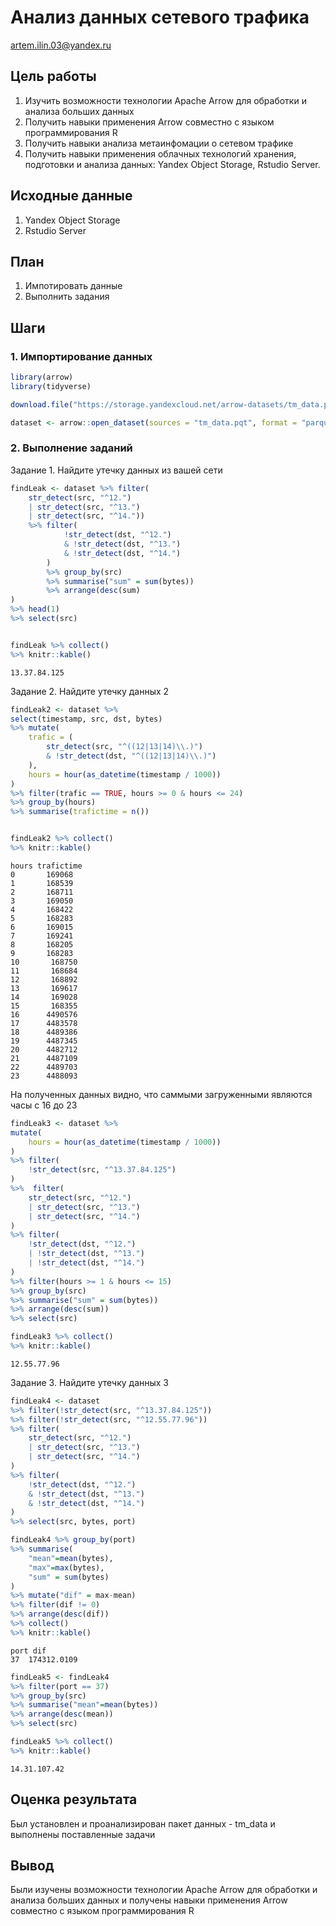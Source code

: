 # Анализ данных сетевого трафика
artem.ilin.03@yandex.ru

## Цель работы
1. Изучить возможности технологии Apache Arrow для обработки и анализа больших данных
2. Получить навыки применения Arrow совместно с языком программирования R
3. Получить навыки анализа метаинфомации о сетевом трафике
4. Получить навыки применения облачных технологий хранения, подготовки и анализа данных: Yandex Object Storage, Rstudio Server.

## Исходные данные

1. Yandex Object Storage
2. Rstudio Server

## План

1. Импотировать данные
2. Выполнить задания 


## Шаги

### 1. Импортирование данных

```r 
library(arrow)
library(tidyverse)

download.file("https://storage.yandexcloud.net/arrow-datasets/tm_data.pqt",destfile = "tm_data.pqt")

dataset <- arrow::open_dataset(sources = "tm_data.pqt", format = "parquet")
```

### 2. Выполнение заданий
 
Задание 1. Найдите утечку данных из вашей сети
```r
findLeak <- dataset %>% filter(
    str_detect(src, "^12.") 
    | str_detect(src, "^13.") 
    | str_detect(src, "^14."))  
    %>% filter(
            !str_detect(dst, "^12.") 
            & !str_detect(dst, "^13.") 
            & !str_detect(dst, "^14.")
        )  
        %>% group_by(src) 
        %>% summarise("sum" = sum(bytes)) 
        %>% arrange(desc(sum)
) 
%>% head(1) 
%>% select(src) 


findLeak %>% collect() 
%>% knitr::kable()
```
```{r}
13.37.84.125
```
Задание 2. Найдите утечку данных 2
```r
findLeak2 <- dataset %>% 
select(timestamp, src, dst, bytes) 
%>% mutate(
    trafic = (
        str_detect(src, "^((12|13|14)\\.)") 
        & !str_detect(dst, "^((12|13|14)\\.)")
    ),
    hours = hour(as_datetime(timestamp / 1000))
) 
%>% filter(trafic == TRUE, hours >= 0 & hours <= 24) 
%>% group_by(hours) 
%>% summarise(trafictime = n()) 


findLeak2 %>% collect() 
%>% knitr::kable()
```
```{r}
hours trafictime
0       169068
1       168539
2       168711
3       169050
4       168422
5       168283
6       169015
7       169241
8       168205
9       168283
10       168750
11       168684
12       168892
13       169617
14       169028
15       168355
16      4490576
17      4483578
18      4489386
19      4487345
20      4482712
21      4487109
22      4489703
23      4488093
```
На полученных данных видно, что саммыми загруженными являются часы с 16 до 23

```r 
findLeak3 <- dataset %>% 
mutate(
    hours = hour(as_datetime(timestamp / 1000))
) 
%>% filter(
    !str_detect(src, "^13.37.84.125")
) 
%>%  filter(
    str_detect(src, "^12.") 
    | str_detect(src, "^13.") 
    | str_detect(src, "^14.")
)  
%>% filter(
    !str_detect(dst, "^12.") 
    | !str_detect(dst, "^13.") 
    | !str_detect(dst, "^14.")
)  
%>% filter(hours >= 1 & hours <= 15) 
%>% group_by(src) 
%>% summarise("sum" = sum(bytes)) 
%>% arrange(desc(sum)) 
%>% select(src) 

findLeak3 %>% collect() 
%>% knitr::kable()
```

```{r}
12.55.77.96
```

Задание 3. Найдите утечку данных 3

```r 
findLeak4 <- dataset 
%>% filter(!str_detect(src, "^13.37.84.125")) 
%>% filter(!str_detect(src, "^12.55.77.96")) 
%>% filter(
    str_detect(src, "^12.") 
    | str_detect(src, "^13.") 
    | str_detect(src, "^14.")
)  
%>% filter(
    !str_detect(dst, "^12.") 
    & !str_detect(dst, "^13.") 
    & !str_detect(dst, "^14.")
)  
%>% select(src, bytes, port)

findLeak4 %>% group_by(port) 
%>% summarise(
    "mean"=mean(bytes), 
    "max"=max(bytes), 
    "sum" = sum(bytes)
) 
%>% mutate("dif" = max-mean)  
%>% filter(dif != 0) 
%>% arrange(desc(dif))  
%>% collect() 
%>% knitr::kable()
```

```{r}
port dif
37  174312.0109
```

```r 
findLeak5 <- findLeak4  
%>% filter(port == 37) 
%>% group_by(src) 
%>% summarise("mean"=mean(bytes)) 
%>% arrange(desc(mean)) 
%>% select(src)

findLeak5 %>% collect() 
%>% knitr::kable()
```

```{r}
14.31.107.42
```

## Оценка результата

Был установлен и проанализирован пакет данных - tm_data и выполнены поставленные задачи

## Вывод

Были изучены возможности технологии Apache Arrow для обработки и анализа больших данных и получены навыки применения Arrow совместно с языком программирования R

